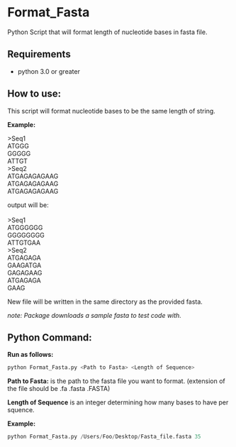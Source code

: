 # Format_Fasta
 Python Script that will format length of nucleotide bases in fasta file.
## Requirements 
* python 3.0 or greater
## How to use: 

This script will format nucleotide bases to be the same length of string. 

**Example:**

\>Seq1<br>
ATGGG<br>
GGGGG<br>
ATTGT<br>
\>Seq2<br>
ATGAGAGAGAAG<br>
ATGAGAGAGAAG<br>
ATGAGAGAGAAG<br>

output will be: <br><br>
\>Seq1<br>
ATGGGGGG<br>
GGGGGGGG<br>
ATTGTGAA<br>
\>Seq2<br>
ATGAGAGA<br>
GAAGATGA<br>
GAGAGAAG<br>
ATGAGAGA<br>
GAAG<br>

New file will be written in the same directory as the provided fasta. 

*note: Package downloads a sample fasta to test code with.*
## Python Command:
**Run as follows:**
```python
python Format_Fasta.py <Path to Fasta> <Length of Sequence>
```
**Path to Fasta:** is the path to the fasta file you want to format. (extension of the file should be .fa .fasta .FASTA)

**Length of Sequence** is an integer determining how many bases to have per squence.

**Example:**
```python
python Format_Fasta.py /Users/Foo/Desktop/Fasta_file.fasta 35
```